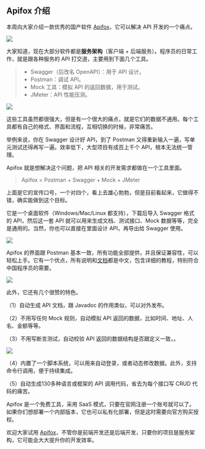 ## Apifox 介绍

本周向大家介绍一款优秀的国产软件 [Apifox](https://www.apifox.cn/)，它可以解决 API 开发的一个痛点。

![](https://cdn.beekka.com/blogimg/asset/202111/bg2021110903.jpg)

大家知道，现在大部分软件都是**服务架构**（客户端 + 后端服务）。程序员的日常工作，就是跟各种服务的 API 打交道，主要用到下面几个工具。

> - Swagger（后改名 OpenAPI）：用于 API 设计。
> - Postman：调试 API。
> - Mock 工具：模拟 API 的返回数据，用于测试。
> - JMeter：API 性能压测。

![](https://cdn.beekka.com/blogimg/asset/202111/bg2021110902.jpg)

这些工具虽然都很强大，但是有一个很大的痛点，就是它们的数据不通用。每个工具都有自己的格式、界面和流程，互相切换的时候，非常痛苦。

举例来说，你在 Swagger 设计好 API，到了 Postman 又得重新输入一遍，写单元测试还得再写一遍。效率低下，大型项目有成百上千个 API，根本无法统一管理。

Apifox 就是想解决这个问题，把 API 相关的开发需求都做在一个工具里面。

> Apifox = Postman + Swagger + Mock + JMeter

上面是它的宣传口号，一个对四个，看上去雄心勃勃，但是目前看起来，它做得不错，确实能做到这个目标。

它是一个桌面软件（Windows/Mac/Linux 都支持），下载后导入 Swagger 格式的 API，然后这一套 API 就可以用来生成文档、测试接口、Mock 数据等等，完全是通用的。当然，你也可以直接在里面设计 API，再导出给 Swagger 使用。

![](https://cdn.beekka.com/blogimg/asset/202111/bg2021110905.webp)

Apifox 的界面跟 Postman 基本一致，所有功能全部提供，并且保证兼容性，可以轻松上手。它有一个优点，所有说明和[文档](https://www.apifox.cn/help/)都是中文，包含详细的教程，特别符合中国程序员的需要。

![](https://cdn.beekka.com/blogimg/asset/202111/bg2021110904.webp)

此外，它还有几个很赞的特色。

（1）自动生成 API 文档，跟 Javadoc 的作用类似，可以对外发布。
 
（2）不用写任何 Mock 规则，自动模拟 API 返回的数据，比如时间、地址、人名、金额等等。
 
（3）不用写断言测试，自动校验 API 返回的数据结构是否跟定义一致，。
 
![](https://img-blog.csdnimg.cn/20201214153824151.png?x-oss-process=image/watermark,type_ZmFuZ3poZW5naGVpdGk,shadow_10,text_aHR0cHM6Ly9ibG9nLmNzZG4ubmV0L3dlaXhpbl81MDgyOTY1Mw==,size_16,color_FFFFFF,t_70)
 
（4）内置了一个脚本系统，可以用来自动登录，或者动态修改数据。此外，支持命令行调用，便于持续集成。
 
（5）自动生成130多种语言或框架的 API 调用代码，省去为每个接口写 CRUD 代码的痛苦。

Apifox 是一个免费工具，采用 SaaS 模式，只要在官网注册一个账号就可以了。如果你们想部署一个内部版本，它也可以私有化部署，但是这时需要向官方购买授权。

欢迎大家试用 [Apifox](https://www.apifox.cn/help/app/getting-started/)，不管你是前端开发还是后端开发，只要你的项目是服务架构，它可能会大大提升你的开发效率。